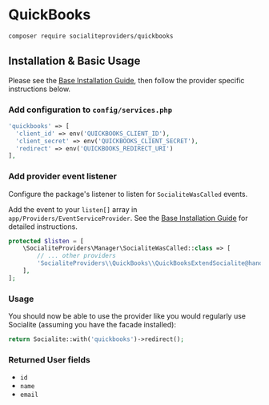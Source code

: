 # QuickBooks

```bash
composer require socialiteproviders/quickbooks
```

## Installation & Basic Usage

Please see the [Base Installation Guide](https://socialiteproviders.com/usage/), then follow the provider specific instructions below.

### Add configuration to `config/services.php`

```php
'quickbooks' => [    
  'client_id' => env('QUICKBOOKS_CLIENT_ID'),  
  'client_secret' => env('QUICKBOOKS_CLIENT_SECRET'),  
  'redirect' => env('QUICKBOOKS_REDIRECT_URI') 
],
```

### Add provider event listener

Configure the package's listener to listen for `SocialiteWasCalled` events.

Add the event to your `listen[]` array in `app/Providers/EventServiceProvider`. See the [Base Installation Guide](https://socialiteproviders.com/usage/) for detailed instructions.

```php
protected $listen = [
    \SocialiteProviders\Manager\SocialiteWasCalled::class => [
        // ... other providers
        'SocialiteProviders\\QuickBooks\\QuickBooksExtendSocialite@handle',
    ],
];
```

### Usage

You should now be able to use the provider like you would regularly use Socialite (assuming you have the facade installed):

```php
return Socialite::with('quickbooks')->redirect();
```

### Returned User fields

- ``id``
- ``name``
- ``email``
